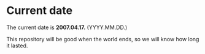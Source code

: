 # Current date

The current date is **2007.04.17.** (YYYY.MM.DD.)

This repository will be good when the world ends, so we will know how long it lasted.